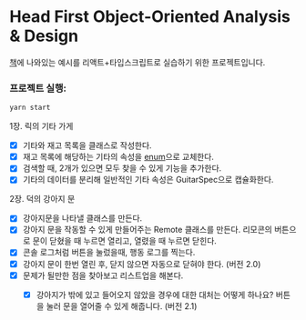 # Head First Object-Oriented Analysis & Design

[책](https://www.oreilly.com/library/view/head-first-object-oriented/0596008678)에 나와있는 예시를 리액트+타입스크립트로 실습하기 위한 프로젝트입니다.

### 프로젝트 실행:
```js
yarn start
```

1장. 릭의 기타 가게
 - [x] 기타와 재고 목록을 클래스로 작성한다.
 - [x] 재고 목록에 해당하는 기타의 속성을 [enum](https://www.typescriptlang.org/docs/handbook/enums.html#numeric-enums)으로 교체한다.  
 - [x] 검색할 때, 2개가 있으면 모두 찾을 수 있게 기능을 추가한다. 
 - [x] 기타의 데이터를 분리해 일반적인 기타 속성은 GuitarSpec으로 캡슐화한다. 

 2장. 덕의 강아지 문
 - [x] 강아지문을 나타낼 클래스를 만든다. 
 - [x] 강아지 문을 작동할 수 있게 만들어주는 Remote 클래스를 만든다. 리모콘의 버튼으로 문이 닫혔을 때 누르면 열리고, 열렸을 때 누르면 닫힌다.
 - [x] 콘솔 로그처럼 버튼을 눌렀을때, 행동 로그를 찍는다.
 - [x] 강아지 문이 한번 열린 후, 닫지 않으면 자동으로 닫혀야 한다. (버전 2.0)
 - [x] 문제가 될만한 점을 찾아보고 리스트업을 해본다. 
    - [x] 강아지가 밖에 있고 들어오지 않았을 경우에 대한 대처는 어떻게 하나요? 버튼을 눌러 문을 열어줄 수 있게 해줍니다. (버전 2.1)

